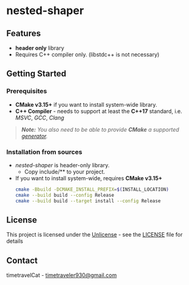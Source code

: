 # nested-shaper

## Features
- **header only** library
- Requires C++ compiler only. (libstdc++ is not necessary)

## Getting Started
### Prerequisites
* **CMake v3.15+** if you want to install system-wide library.
* **C++ Compiler** - needs to support at least the **C++17** standard, i.e. *MSVC*,
*GCC*, *Clang*
> ***Note:*** *You also need to be able to provide ***CMake*** a supported
[generator](https://cmake.org/cmake/help/latest/manual/cmake-generators.7.html).*

### Installation from sources
- *nested-shaper* is header-only library.
    - Copy include/** to your project.
- If you want to install system-wide, requires **CMake v3.15+**
    ```bash
    cmake -Bbuild -DCMAKE_INSTALL_PREFIX=$(INSTALL_LOCATION)
    cmake --build build --config Release
    cmake --build build --target install --config Release
    ```

## License
This project is licensed under the [Unlicense](https://unlicense.org/) - see the
[LICENSE](LICENSE) file for details

## Contact
timetravelCat - timetraveler930@gmail.com